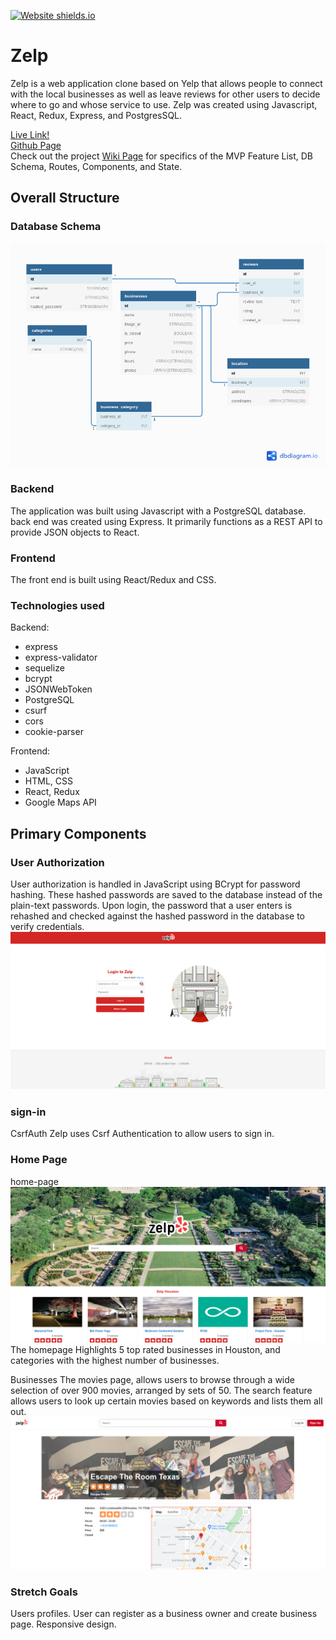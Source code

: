 [![Website shields.io](https://img.shields.io/website-up-down-green-red/http/shields.io.svg)](https://zelp-app.herokuapp.com/)

# Zelp

Zelp is a web application clone based on Yelp that allows people to connect with the local businesses as well as leave reviews for other users to decide where to go and whose service to use. Zelp was created using Javascript, React, Redux, Express, and PostgresSQL.

[Live Link!](https://zelp-app.herokuapp.com/) <br>
[Github Page](https://github.com/nasanov/zelp/) <br>
Check out the project [Wiki Page](https://github.com/nasanov/zelp/wiki) for specifics of the MVP Feature List, DB Schema, Routes, Components, and State.


## Overall Structure
### Database Schema
![db_schema](https://github.com/nasanov/zelp/blob/main/planning/db/db_image-v2.png)
### Backend
The application was built using Javascript with a PostgreSQL database. back end was created using Express. It primarily functions as a REST API to provide JSON objects to React.

### Frontend
The front end is built using React/Redux and CSS.

### Technologies used
Backend:
- express
- express-validator
- sequelize
- bcrypt
- JSONWebToken
- PostgreSQL
- csurf
- cors
- cookie-parser

Frontend:
- JavaScript
- HTML, CSS
- React, Redux
- Google Maps API


## Primary Components
### User Authorization
User authorization is handled in JavaScript using BCrypt for password hashing. These hashed passwords are saved to the database instead of the plain-text passwords. Upon login, the password that a user enters is rehashed and checked against the hashed password in the database to verify credentials.
![login](https://github.com/nasanov/zelp/blob/main/planning/login.png)
### sign-in

CsrfAuth
Zelp uses Csrf Authentication to allow users to sign in.

### Home Page
home-page
![main](https://github.com/nasanov/zelp/blob/main/planning/main-page.png) The homepage Highlights 5 top rated businesses in Houston, and categories with the highest number of businesses.

Businesses
The movies page, allows users to browse through a wide selection of over 900 movies, arranged by sets of 50. The search feature allows users to look up certain movies based on keywords and lists them all out.
![details](https://github.com/nasanov/zelp/blob/main/planning/details.png)

### Stretch Goals
Users profiles.
User can register as a business owner and create business page.
Responsive design.
